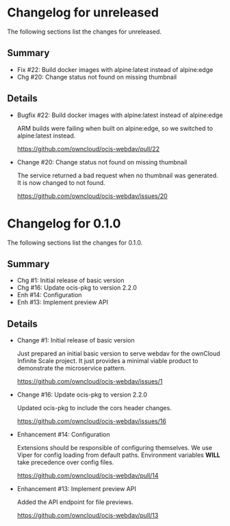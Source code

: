# Changelog for unreleased

The following sections list the changes for unreleased.

## Summary

 * Fix #22: Build docker images with alpine:latest instead of alpine:edge
 * Chg #20: Change status not found on missing thumbnail

## Details

 * Bugfix #22: Build docker images with alpine:latest instead of alpine:edge

   ARM builds were failing when built on alpine:edge, so we switched to alpine:latest instead.

   https://github.com/owncloud/ocis-webdav/pull/22

 * Change #20: Change status not found on missing thumbnail

   The service returned a bad request when no thumbnail was generated. It is now changed to not
   found.

   https://github.com/owncloud/ocis-webdav/issues/20


# Changelog for 0.1.0

The following sections list the changes for 0.1.0.

## Summary

 * Chg #1: Initial release of basic version
 * Chg #16: Update ocis-pkg to version 2.2.0
 * Enh #14: Configuration
 * Enh #13: Implement preview API

## Details

 * Change #1: Initial release of basic version

   Just prepared an initial basic version to serve webdav for the ownCloud Infinite Scale
   project. It just provides a minimal viable product to demonstrate the microservice pattern.

   https://github.com/owncloud/ocis-webdav/issues/1

 * Change #16: Update ocis-pkg to version 2.2.0

   Updated ocis-pkg to include the cors header changes.

   https://github.com/owncloud/ocis-webdav/issues/16

 * Enhancement #14: Configuration

   Extensions should be responsible of configuring themselves. We use Viper for config loading
   from default paths. Environment variables **WILL** take precedence over config files.

   https://github.com/owncloud/ocis-webdav/pull/14

 * Enhancement #13: Implement preview API

   Added the API endpoint for file previews.

   https://github.com/owncloud/ocis-webdav/pull/13


